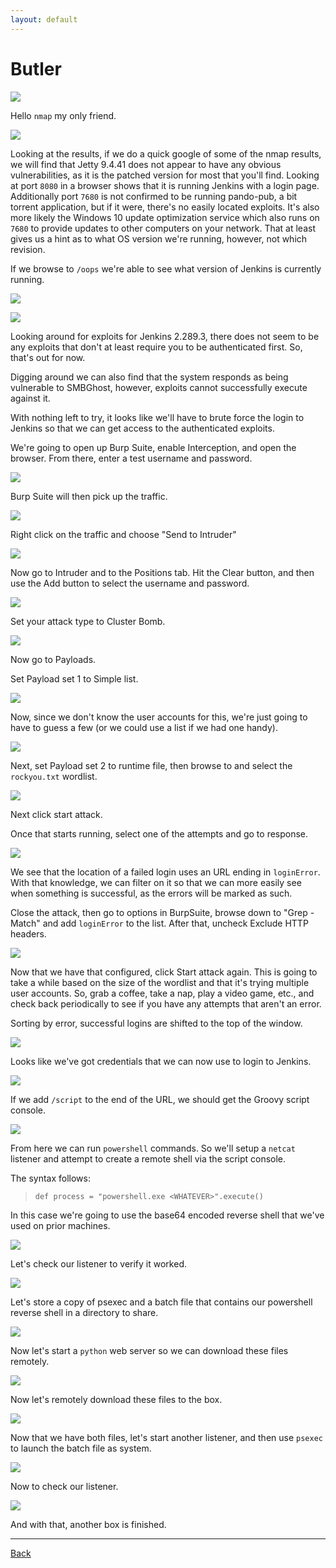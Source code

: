 ```yaml
---
layout: default
---
```


# Butler

![](./01.png)

Hello ```nmap``` my only friend.

![](./02.png)

Looking at the results, if we do a quick google of some of the nmap results, we will find that Jetty 9.4.41 does not appear to have any obvious vulnerabilities, as it is the patched version for most that you'll find.  Looking at port ```8080``` in a browser shows that it is running Jenkins with a login page.  Additionally port ```7680``` is not confirmed to be running pando-pub, a bit torrent application, but if it were, there's no easily located exploits.  It's also more likely the Windows 10 update optimization service which also runs on ```7680``` to provide updates to other computers on your network.  That at least gives us a hint as to what OS version we're running, however, not which revision.

If we browse to ```/oops``` we're able to see what version of Jenkins is currently running.

![](./03.png)

![](./04.png)

Looking around for exploits for Jenkins 2.289.3, there does not seem to be any exploits that don't at least require you to be authenticated first.  So, that's out for now.

Digging around we can also find that the system responds as being vulnerable to SMBGhost, however, exploits cannot successfully execute against it.

With nothing left to try, it looks like we'll have to brute force the login to Jenkins so that we can get access to the authenticated exploits.

We're going to open up Burp Suite, enable Interception, and open the browser.  From there, enter a test username and password.

![](./05.png)

Burp Suite will then pick up the traffic.

![](./06.png)

Right click on the traffic and choose "Send to Intruder"

![](./07.png)

Now go to Intruder and to the Positions tab.  Hit the Clear button, and then use the Add button to select the username and password.

![](./08.png)

Set your attack type to Cluster Bomb.

![](./09.png)

Now go to Payloads.

Set Payload set 1 to Simple list.

![](./10.png)

Now, since we don't know the user accounts for this, we're just going to have to guess a few (or we could use a list if we had one handy).

![](./11.png)

Next, set Payload set 2 to runtime file, then browse to and select the ```rockyou.txt``` wordlist.

![](./12.png)

Next click start attack.

Once that starts running, select one of the attempts and go to response.

![](./13.png)

We see that the location of a failed login uses an URL ending in ```loginError```.  With that knowledge, we can filter on it so that we can more easily see when something is successful, as the errors will be marked as such.

Close the attack, then go to options in BurpSuite, browse down to "Grep - Match" and add ```loginError``` to the list.  After that, uncheck Exclude HTTP headers.

![](./14.png)

Now that we have that configured, click Start attack again.  This is going to take a while based on the size of the wordlist and that it's trying multiple user accounts.  So, grab a coffee, take a nap, play a video game, etc., and check back periodically to see if you have any attempts that aren't an error.

Sorting by error, successful logins are shifted to the top of the window.

![](./15.png)

Looks like we've got credentials that we can now use to login to Jenkins.

![](./16.png)

If we add ```/script``` to the end of the URL, we should get the Groovy script console.

![](./17.png)

From here we can run ```powershell``` commands.  So we'll setup a ```netcat``` listener and attempt to create a remote shell via the script console.

The syntax follows:

>```
>def process = "powershell.exe <WHATEVER>".execute()
>```

In this case we're going to use the base64 encoded reverse shell that we've used on prior machines.

![](./18.png)

Let's check our listener to verify it worked.

![](./19.png)

Let's store a copy of psexec and a batch file that contains our powershell reverse shell in a directory to share.

![](./20.png)

Now let's start a ```python``` web server so we can download these files remotely.

![](./21.png)

Now let's remotely download these files to the box.

![](./22.png)

Now that we have both files, let's start another listener, and then use ```psexec``` to launch the batch file as system.

![](./23.png)

Now to check our listener.

![](./24.png)

And with that, another box is finished.

___

[Back](../)
